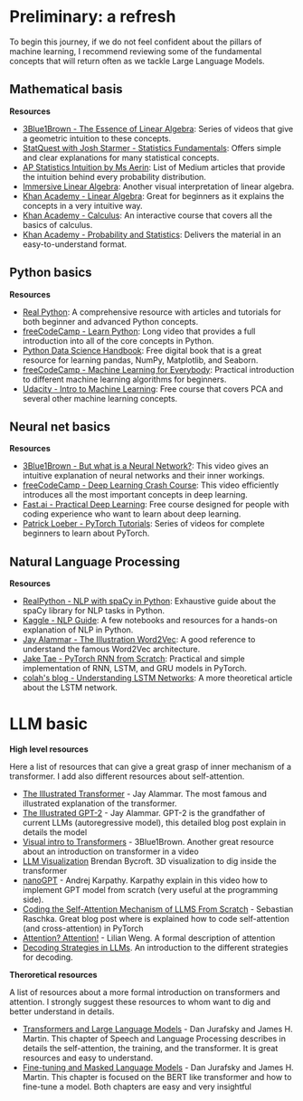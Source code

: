 

# Preliminary: a refresh

To begin this journey, if we do not feel confident about the pillars of machine learning, I recommend reviewing some of the fundamental concepts that will return often as we tackle Large Language Models.

## Mathematical basis

**Resources**

* [3Blue1Brown - The Essence of Linear Algebra](https://www.youtube.com/watch?v=fNk_zzaMoSs&list=PLZHQObOWTQDPD3MizzM2xVFitgF8hE_ab): Series of videos that give a geometric intuition to these concepts.
* [StatQuest with Josh Starmer - Statistics Fundamentals](https://www.youtube.com/watch?v=qBigTkBLU6g&list=PLblh5JKOoLUK0FLuzwntyYI10UQFUhsY9): Offers simple and clear explanations for many statistical concepts.
* [AP Statistics Intuition by Ms Aerin](https://automata88.medium.com/list/cacc224d5e7d): List of Medium articles that provide the intuition behind every probability distribution.
* [Immersive Linear Algebra](https://immersivemath.com/ila/learnmore.html): Another visual interpretation of linear algebra.
* [Khan Academy - Linear Algebra](https://www.khanacademy.org/math/linear-algebra): Great for beginners as it explains the concepts in a very intuitive way.
* [Khan Academy - Calculus](https://www.khanacademy.org/math/calculus-1): An interactive course that covers all the basics of calculus.
* [Khan Academy - Probability and Statistics](https://www.khanacademy.org/math/statistics-probability): Delivers the material in an easy-to-understand format.

## Python basics

**Resources**

* [Real Python](https://realpython.com/): A comprehensive resource with articles and tutorials for both beginner and advanced Python concepts.
* [freeCodeCamp - Learn Python](https://www.youtube.com/watch?v=rfscVS0vtbw): Long video that provides a full introduction into all of the core concepts in Python.
* [Python Data Science Handbook](https://jakevdp.github.io/PythonDataScienceHandbook/): Free digital book that is a great resource for learning pandas, NumPy, Matplotlib, and Seaborn.
* [freeCodeCamp - Machine Learning for Everybody](https://youtu.be/i_LwzRVP7bg): Practical introduction to different machine learning algorithms for beginners.
* [Udacity - Intro to Machine Learning](https://www.udacity.com/course/intro-to-machine-learning--ud120): Free course that covers PCA and several other machine learning concepts.

## Neural net basics

**Resources**

* [3Blue1Brown - But what is a Neural Network?](https://www.youtube.com/watch?v=aircAruvnKk): This video gives an intuitive explanation of neural networks and their inner workings.
* [freeCodeCamp - Deep Learning Crash Course](https://www.youtube.com/watch?v=VyWAvY2CF9c): This video efficiently introduces all the most important concepts in deep learning.
* [Fast.ai - Practical Deep Learning](https://course.fast.ai/): Free course designed for people with coding experience who want to learn about deep learning.
* [Patrick Loeber - PyTorch Tutorials](https://www.youtube.com/playlist?list=PLqnslRFeH2UrcDBWF5mfPGpqQDSta6VK4): Series of videos for complete beginners to learn about PyTorch.

## Natural Language Processing

**Resources**

* [RealPython - NLP with spaCy in Python](https://realpython.com/natural-language-processing-spacy-python/): Exhaustive guide about the spaCy library for NLP tasks in Python.
* [Kaggle - NLP Guide](https://www.kaggle.com/learn-guide/natural-language-processing): A few notebooks and resources for a hands-on explanation of NLP in Python.
* [Jay Alammar - The Illustration Word2Vec](https://jalammar.github.io/illustrated-word2vec/): A good reference to understand the famous Word2Vec architecture.
* [Jake Tae - PyTorch RNN from Scratch](https://jaketae.github.io/study/pytorch-rnn/): Practical and simple implementation of RNN, LSTM, and GRU models in PyTorch.
* [colah's blog - Understanding LSTM Networks](https://colah.github.io/posts/2015-08-Understanding-LSTMs/): A more theoretical article about the LSTM network.

# LLM basic

**High level resources**

Here a list of resources that can give a great grasp of inner mechanism of a transformer. I add also different resources about self-attention.

* [The Illustrated Transformer](https://jalammar.github.io/illustrated-transformer/) - Jay Alammar. The most famous and illustrated explanation of the transformer.
* [The Illustrated GPT-2](https://jalammar.github.io/illustrated-gpt2/) - Jay Alammar. GPT-2 is the grandfather of current LLMs (autoregressive model), this detailed blog post explain in details the model
* [Visual intro to Transformers](https://www.youtube.com/watch?v=wjZofJX0v4M&t=187s) - 3Blue1Brown. Another great resource about an introduction on transformer in a video
* [LLM Visualization](https://bbycroft.net/llm)  Brendan Bycroft. 3D visualization to dig inside the transformer
* [nanoGPT](https://www.youtube.com/watch?v=kCc8FmEb1nY) - Andrej Karpathy. Karpathy explain in this video how to implement GPT model from scratch (very useful at the programming side).
* [Coding the Self-Attention Mechanism of LLMS From Scratch](https://sebastianraschka.com/blog/2023/self-attention-from-scratch.html) - Sebastian Raschka. Great blog post where is explained how to code self-attention (and cross-attention) in PyTorch
* [Attention? Attention!](https://lilianweng.github.io/posts/2018-06-24-attention/) - Lilian Weng. A formal description of attention
* [Decoding Strategies in LLMs](https://mlabonne.github.io/blog/posts/2023-06-07-Decoding_strategies.html). An introduction to the different strategies for decoding. 

**Theroretical resources**

A list of resources about a more formal introduction on transformers and attention. I strongly suggest these resources to whom want to dig and better understand in details.

* [Transformers and Large Language Models](https://web.stanford.edu/~jurafsky/slp3/10.pdf) - Dan Jurafsky and James H. Martin. This chapter of Speech and Language Processing describes in details the self-attention, the training, and the transformer. It is great resources and easy to understand.
* [Fine-tuning and Masked Language Models](https://web.stanford.edu/~jurafsky/slp3/11.pdf) - Dan Jurafsky and James H. Martin. This chapter is focused on the BERT like transformer and how to fine-tune a model. Both chapters are easy and very insightful